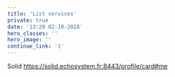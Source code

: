 ```yaml
---
title: 'List services'
private: true
date: '13:29 02-10-2018'
hero_classes: ''
hero_image: ''
continue_link: '1'
---
```


Solid  https://solid.echosystem.fr:8443/profile/card#me